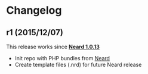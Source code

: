 # Changelog

## r1 (2015/12/07)

This release works since **[Neard 1.0.13](https://github.com/crazy-max/neard/releases/tag/v1.0.13)**

* Init repo with PHP bundles from [Neard](https://github.com/crazy-max/neard)
* Create template files (.nrd) for future Neard release
